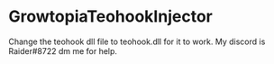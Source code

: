 # GrowtopiaTeohookInjector
Change the teohook dll file to teohook.dll for it to work.
My discord is Raider#8722 dm me for help.
